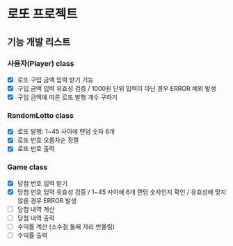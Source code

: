 # 로또 프로젝트

## 기능 개발 리스트

### 사용자(Player) class
- [x] 로또 구입 금액 입력 받기 기능 
- [x] 구입 금액 입력 유효성 검증 / 1000원 단위 입력이 아닌 경우 ERROR 예외 발생
- [x] 구입 금액에 따른 로또 발행 개수 구하기

### RandomLotto class
- [x] 로또 발행: 1~45 사이에 랜덤 숫자 6개
- [x] 로또 번호 오름차순 정렬
- [x] 로또 번호 출력

### Game class
- [x] 당첨 번호 입력 받기
- [x] 당첨 번호 입력 유효성 검증 / 1~45 사이에 6개 랜덤 숫자인지 확인 / 유효성에 맞지 않을 경우 ERROR 발생
- [ ] 당첨 내역 계산
- [ ] 당첨 내역 출력
- [ ] 수익률 계산 (소수점 둘째 자리 반올림)
- [ ] 수익률 출력